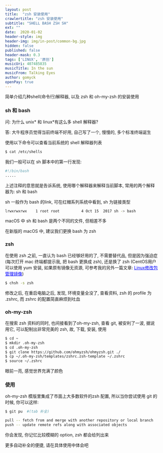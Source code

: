 ```yaml
---
layout: post
title:  "zsh 安装使用"
crawlertitle: "zsh 安装使用"
subtitle: "SHELL BASH ZSH SH"
ext: ""
date:  2020-01-02
header-style: img
header-img: img/in-post/common-bg.jpg
hidden: false
published: false
header-mask: 0.3
tags: ['LINUX', '原创']
musicUri: 407485835
musicTitle: In the sun
musicFrom: Talking Eyes
author: gomyck
openPay: true
---
```


简单介绍几种shell(命令行)解释器, 以及 zsh 和 oh-my-zsh 的安装使用

### sh 和 bash

问: 为什么 unix* 和 linux*有这么多 shell 解释器?

答: 大牛程序员觉得当前终端不好用, 自己写了一个, 慢慢的, 多个标准终端诞生

使用以下命令可以查看当前系统的 shell 解释器列表
```bash
$ cat /etc/shells

```
我们一般可以在 sh 脚本中的第一行发现:
```bash
#!/bin/bash
.....

```

上述注释的意思就是告诉系统, 使用哪个解释器来解释当前脚本, 常用的两个解释器为: sh 和 bash

sh 一般作为 bash 的link, 可在红帽系列系统中看到, sh 为链接类型
```bash
lrwxrwxrwx    1 root root          4 Oct 15  2017 sh -> bash
```
macOS 中 sh 和 bash 是两个不同的文件, 但相差不多

在新版的 macOS 中, 建议我们更换 bash 为 zsh

### zsh

在使用 zsh 之前, 一直认为 bash 已经够好用的了, 不需要替代品, 但是因为强迫症(每次打开 mac 终端都提示我, 把 bash 更换成 zsh), 还是换了 zsh (CentOS用户可以使用 yum 安装, 如果原有镜像无资源, 可参考我的另外一篇文章: <a href="/posts/repos/" style="color: blue">Linux修改包管理镜像</a>)
```bash
$ chsh -s zsh

```
修改之后, 在重启电脑之后, 发现, 环境变量全没了, 查看资料, zsh 的 profile 为 .zshrc, 而 zshrc 的配置简直麻烦到吐血

### oh-my-zsh
在搜索 zsh 资料的同时, 也间接看到了oh-my-zsh, 查看 git, 被安利了一波, 据说用它, 可以配制出非常完美的 zsh, 故, 下载, 安装, 使用
```bash
$ cd ~
$ mkdir .oh-my-zsh
$ cd .oh-my-zsh
$ git clone https://github.com/ohmyzsh/ohmyzsh.git ./
$ cp ~/.oh-my-zsh/templates/zshrc.zsh-template ~/.zshrc
$ source ~/.zshrc

```
眼前一亮, 感觉世界充满了颜色

### 使用
oh-my-zsh 模版里集成了市面上大多数软件的zsh 配置, 所以当你尝试使用 git 的时候, 你可以这样:
```bash
$ git pu  #(tab 补全)

pull -- fetch from and merge with another repository or local branch
push -- update remote refs along with associated objects

```
你会发现, 你记忆比较模糊的 option, zsh 都会给列出来

更多自动补全的便捷, 请在具体使用中体会吧
